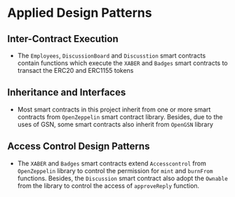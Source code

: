 # Applied Design Patterns

## Inter-Contract Execution

- The `Employees`, `DiscussionBoard` and `Discusstion` smart contracts contain functions which execute the `XABER` and `Badges` smart contracts to transact the ERC20 and ERC1155 tokens

## Inheritance and Interfaces

- Most smart contracts in this project inherit from one or more smart contracts from `OpenZeppelin` smart contract library. Besides, due to the uses of GSN, some smart contracts also inherit from `OpenGSN` library

## Access Control Design Patterns

- The `XABER` and `Badges` smart contracts extend `Accesscontrol` from `OpenZeppelin` library to control the permission for `mint` and `burnFrom` functions. Besides, the `Discussion` smart contract also adopt the `Ownable` from the library to control the access of `approveReply` function.
